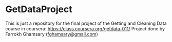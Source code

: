 # GetDataProject
This is just a repository for the final project of the Getting and Cleaning Data course in coursera: https://class.coursera.org/getdata-011/
Project done by Farrokh Ghamsary (fghamsary@gmail.com)


